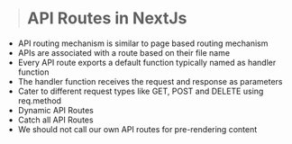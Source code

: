 > # **API Routes in NextJs**

* API routing mechanism is similar to page based routing mechanism
* APIs are associated with a route based on their file name
* Every API route exports a default function typically named as handler function
* The handler function receives the request and response as parameters
* Cater to different request types like GET, POST and DELETE using req.method
* Dynamic API Routes
* Catch all API Routes
* We should not call our own API routes for pre-rendering content 
